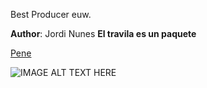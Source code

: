 
Best Producer euw.

**Author**: Jordi Nunes
**El travila es un paquete**

[Pene](https://github.com/traguill)

![IMAGE ALT TEXT HERE](https://cdnb.artstation.com/p/assets/images/images/005/283/511/large/marti-pinos-melo-portrait-oni-4-4.jpg)
